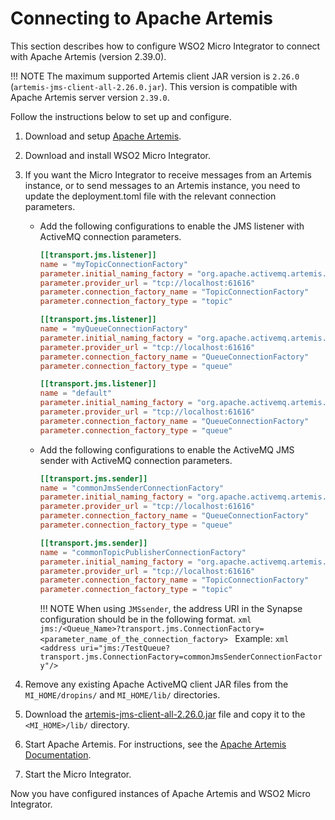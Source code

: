 # Connecting to Apache Artemis

This section describes how to configure WSO2 Micro Integrator to connect with Apache Artemis (version 2.39.0).

!!! NOTE
    The maximum supported Artemis client JAR version is `2.26.0` (`artemis-jms-client-all-2.26.0.jar`). This version is compatible with Apache Artemis server version `2.39.0`.

Follow the instructions below to set up and configure.

1.  Download and setup [Apache Artemis](https://activemq.apache.org/artemis/).
2.  Download and install WSO2 Micro Integrator.
3.  If you want the Micro Integrator to receive messages from an Artemis instance, or to send messages to an Artemis instance, you need to update the deployment.toml file with the relevant connection parameters.

    - Add the following configurations to enable the JMS listener with ActiveMQ connection parameters.
        ```toml
        [[transport.jms.listener]]
        name = "myTopicConnectionFactory"
        parameter.initial_naming_factory = "org.apache.activemq.artemis.jndi.ActiveMQInitialContextFactory"
        parameter.provider_url = "tcp://localhost:61616"
        parameter.connection_factory_name = "TopicConnectionFactory"
        parameter.connection_factory_type = "topic"

        [[transport.jms.listener]]
        name = "myQueueConnectionFactory"
        parameter.initial_naming_factory = "org.apache.activemq.artemis.jndi.ActiveMQInitialContextFactory"
        parameter.provider_url = "tcp://localhost:61616"
        parameter.connection_factory_name = "QueueConnectionFactory"
        parameter.connection_factory_type = "queue"

        [[transport.jms.listener]]
        name = "default"
        parameter.initial_naming_factory = "org.apache.activemq.artemis.jndi.ActiveMQInitialContextFactory"
        parameter.provider_url = "tcp://localhost:61616"
        parameter.connection_factory_name = "QueueConnectionFactory"
        parameter.connection_factory_type = "queue"
        ```

    - Add the following configurations to enable the ActiveMQ JMS sender with ActiveMQ connection parameters.
        ```toml
        [[transport.jms.sender]]
        name = "commonJmsSenderConnectionFactory"
        parameter.initial_naming_factory = "org.apache.activemq.artemis.jndi.ActiveMQInitialContextFactory"
        parameter.provider_url = "tcp://localhost:61616"
        parameter.connection_factory_name = "QueueConnectionFactory"
        parameter.connection_factory_type = "queue"

        [[transport.jms.sender]]
        name = "commonTopicPublisherConnectionFactory"
        parameter.initial_naming_factory = "org.apache.activemq.artemis.jndi.ActiveMQInitialContextFactory"
        parameter.provider_url = "tcp://localhost:61616"
        parameter.connection_factory_name = "TopicConnectionFactory"
        parameter.connection_factory_type = "topic"
        ```
      
        !!! NOTE
            When using `JMSsender`, the address URI in the Synapse configuration should be in the following format.
            ```xml
            jms:/<Queue_Name>?transport.jms.ConnectionFactory=<parameter_name_of_the_connection_factory>
            ```
            Example:
            ```xml
            <address uri="jms:/TestQueue?transport.jms.ConnectionFactory=commonJmsSenderConnectionFactory"/>
            ```

4.  Remove any existing Apache ActiveMQ client JAR files from the `MI_HOME/dropins/` and `MI_HOME/lib/` directories.  
5.  Download the [artemis-jms-client-all-2.26.0.jar](https://mvnrepository.com/artifact/org.apache.activemq/artemis-jms-client-all/2.26.0) file and copy it to the `<MI_HOME>/lib/` directory.
6.  Start Apache Artemis. For instructions, see the [Apache Artemis Documentation](https://activemq.apache.org/components/artemis/documentation/latest/using-server.html).
7.  Start the Micro Integrator.

Now you have configured instances of Apache Artemis and WSO2 Micro Integrator.